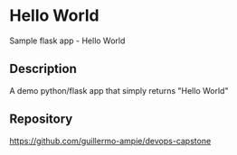 # Hello World

Sample flask app - Hello World

## Description

A demo python/flask app that simply returns "Hello World"

## Repository

<https://github.com/guillermo-ampie/devops-capstone>
